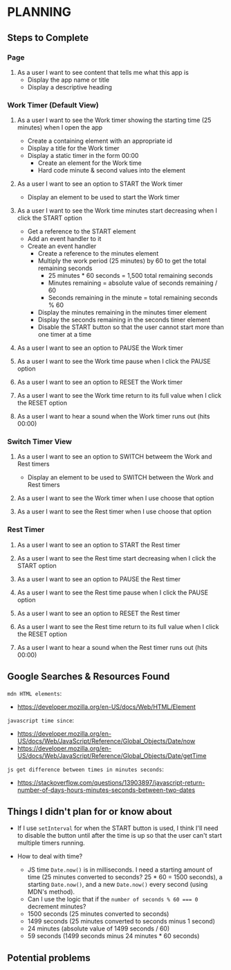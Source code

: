 # PLANNING

## Steps to Complete
### Page
1. As a user I want to see content that tells me what this app is
    - Display the app name or title
    - Display a descriptive heading

### Work Timer (Default View)
1. As a user I want to see the Work timer showing the starting time (25 minutes) when I open the app
    - Create a containing element with an appropriate id
    - Display a title for the Work timer
    - Display a static timer in the form 00:00
        - Create an element for the Work time
        - Hard code minute & second values into the element

2. As a user I want to see an option to START the Work timer
    - Display an element to be used to start the Work timer

3. As a user I want to see the Work time minutes start decreasing when I click the START option
    - Get a reference to the START element
    - Add an event handler to it
    - Create an event handler
        - Create a reference to the minutes element
        - Multiply the work period (25 minutes) by 60 to get the total remaining seconds
            - 25 minutes * 60 seconds = 1,500 total remaining seconds
            - Minutes remaining = absolute value of seconds remaining / 60
            - Seconds remaining in the minute = total remaining seconds % 60
        - Display the minutes remaining in the minutes timer element
        - Display the seconds remaining in the seconds timer element
        - Disable the START button so that the user cannot start more than one timer at a time

4. As a user I want to see an option to PAUSE the Work timer

5. As a user I want to see the Work time pause when I click the PAUSE option

6. As a user I want to see an option to RESET the Work timer

7. As a user I want to see the Work time return to its full value when I click the RESET option

8. As a user I want to hear a sound when the Work timer runs out (hits 00:00)


### Switch Timer View
1. As a user I want to see an option to SWITCH betweem the Work and Rest timers
    - Display an element to be used to SWITCH between the Work and Rest timers

2. As a user I want to see the Work timer when I use choose that option

3. As a user I want to see the Rest timer when I use choose that option


### Rest Timer
1. As a user I want to see an option to START the Rest timer

2. As a user I want to see the Rest time start decreasing when I click the START option

3. As a user I want to see an option to PAUSE the Rest timer

4. As a user I want to see the Rest time pause when I click the PAUSE option

5. As a user I want to see an option to RESET the Rest timer

6. As a user I want to see the Rest time return to its full value when I click the RESET option

7. As a user I want to hear a sound when the Rest timer runs out (hits 00:00)

## Google Searches & Resources Found
`mdn HTML elements`:
- https://developer.mozilla.org/en-US/docs/Web/HTML/Element

`javascript time since`:
- https://developer.mozilla.org/en-US/docs/Web/JavaScript/Reference/Global_Objects/Date/now
- https://developer.mozilla.org/en-US/docs/Web/JavaScript/Reference/Global_Objects/Date/getTime

`js get difference between times in minutes seconds`:
- https://stackoverflow.com/questions/13903897/javascript-return-number-of-days-hours-minutes-seconds-between-two-dates

## Things I didn't plan for or know about 
- If I use `setInterval` for when the START button is used, I think I'll need to disable the button until after the time is up so that the user can't start multiple timers running.

- How to deal with time?   
    - JS time `Date.now()` is in milliseconds. I need a starting amount of time (25 minutes converted to seconds? 25 * 60 = 1500 seconds), a starting `Date.now()`, and a new `Date.now()` every second (using MDN's method).
    - Can I use the logic that if the `number of seconds % 60 === 0` decrement minutes?
    - 1500 seconds (25 minutes converted to seconds)
    - 1499 seconds (25 minutes converted to seconds minus 1 second)
    - 24 minutes (absolute value of 1499 seconds / 60)
    - 59 seconds (1499 seconds minus 24 minutes * 60 seconds)


## Potential problems
